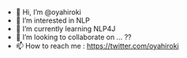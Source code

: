 - 👋 Hi, I’m @oyahiroki
- 👀 I’m interested in NLP
- 🌱 I’m currently learning NLP4J
- 💞️ I’m looking to collaborate on ... ??
- 📫 How to reach me : https://twitter.com/oyahiroki

<!---
oyahiroki/oyahiroki is a ✨ special ✨ repository because its `README.md` (this file) appears on your GitHub profile.
You can click the Preview link to take a look at your changes.
--->
